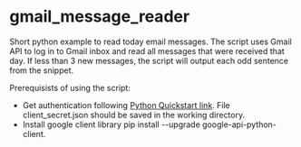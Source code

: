 # gmail_message_reader

Short python example to read today email messages. The script uses Gmail API to log in to Gmail inbox and read all messages that were received that day. If less than 3 new messages, the script will output each odd sentence from the snippet. 

Prerequisists of using the script:
- Get authentication following <a href="https://developers.google.com/gmail/api/quickstart/python" rel="nofollow">Python Quickstart link</a>. File client_secret.json should be saved in the working directory.
- Install google client library pip install --upgrade google-api-python-client.




